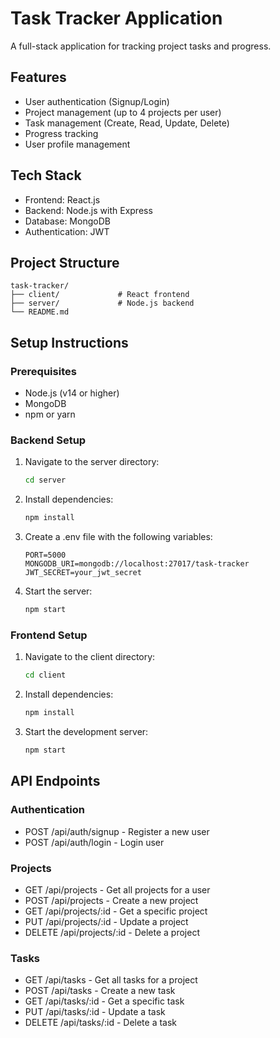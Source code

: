 # Task Tracker Application

A full-stack application for tracking project tasks and progress.

## Features

- User authentication (Signup/Login)
- Project management (up to 4 projects per user)
- Task management (Create, Read, Update, Delete)
- Progress tracking
- User profile management

## Tech Stack

- Frontend: React.js
- Backend: Node.js with Express
- Database: MongoDB
- Authentication: JWT

## Project Structure

```
task-tracker/
├── client/             # React frontend
├── server/             # Node.js backend
└── README.md
```

## Setup Instructions

### Prerequisites

- Node.js (v14 or higher)
- MongoDB
- npm or yarn

### Backend Setup

1. Navigate to the server directory:
   ```bash
   cd server
   ```

2. Install dependencies:
   ```bash
   npm install
   ```

3. Create a .env file with the following variables:
   ```
   PORT=5000
   MONGODB_URI=mongodb://localhost:27017/task-tracker
   JWT_SECRET=your_jwt_secret
   ```

4. Start the server:
   ```bash
   npm start
   ```

### Frontend Setup

1. Navigate to the client directory:
   ```bash
   cd client
   ```

2. Install dependencies:
   ```bash
   npm install
   ```

3. Start the development server:
   ```bash
   npm start
   ```

## API Endpoints

### Authentication
- POST /api/auth/signup - Register a new user
- POST /api/auth/login - Login user

### Projects
- GET /api/projects - Get all projects for a user
- POST /api/projects - Create a new project
- GET /api/projects/:id - Get a specific project
- PUT /api/projects/:id - Update a project
- DELETE /api/projects/:id - Delete a project

### Tasks
- GET /api/tasks - Get all tasks for a project
- POST /api/tasks - Create a new task
- GET /api/tasks/:id - Get a specific task
- PUT /api/tasks/:id - Update a task
- DELETE /api/tasks/:id - Delete a task 